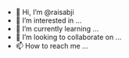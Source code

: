 - 👋 Hi, I’m @raisabji
- 👀 I’m interested in ...
- 🌱 I’m currently learning ...
- 💞️ I’m looking to collaborate on ...
- 📫 How to reach me ...

<!---
raisabji/raisabji is a ✨ special ✨ repository because its `README.md` (this file) appears on your GitHub profile.
You can click the Preview link to take a look at your changes.
--->
